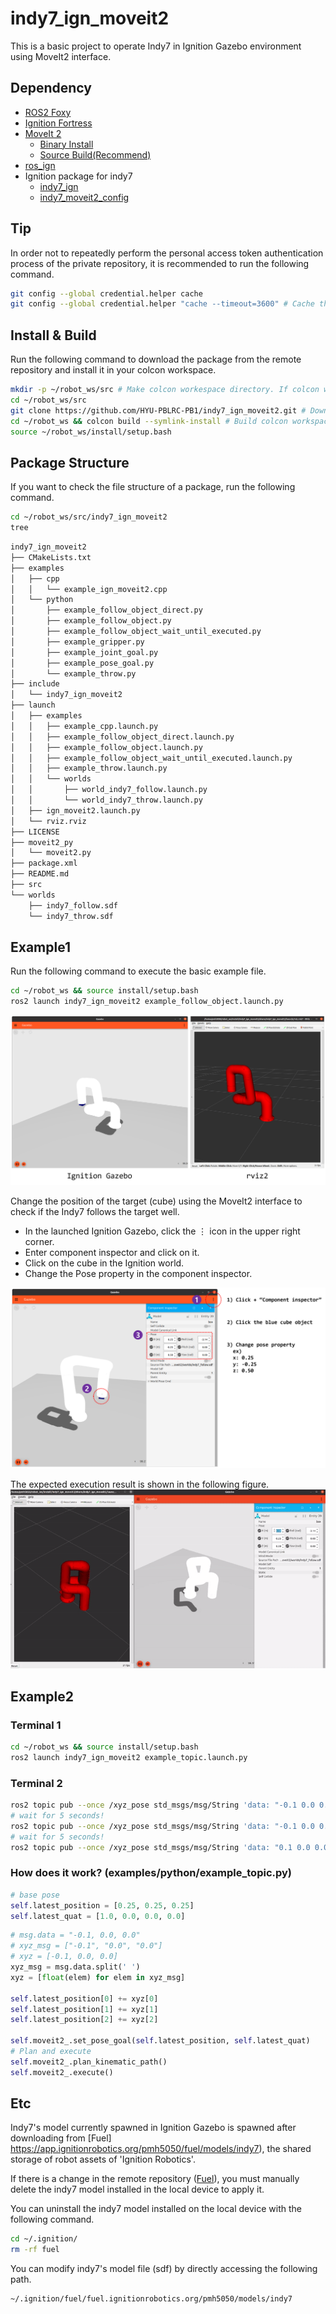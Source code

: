 # indy7_ign_moveit2
This is a basic project to operate Indy7 in Ignition Gazebo environment using MoveIt2 interface.

## Dependency
- [ROS2 Foxy](https://docs.ros.org/en/foxy/Installation.html)
- [Ignition Fortress](https://ignitionrobotics.org/docs/fortress)
- [MoveIt 2](https://moveit.ros.org/)
  - [Binary Install](https://moveit.ros.org/install-moveit2/binary)
  - [Source Build(Recommend)](https://moveit.ros.org/install-moveit2/source/)
- [ros_ign](https://github.com/ignitionrobotics/ros_ign/tree/ros2)
- Ignition package for indy7
  - [indy7_ign](https://github.com/HYU-PBLRC-PB1/indy7_ign.git)
  - [indy7_moveit2_config](https://github.com/HYU-PBLRC-PB1/indy7_moveit2_config.git)

## Tip
In order not to repeatedly perform the personal access token authentication process of the private repository, 
it is recommended to run the following command.

```bash
git config --global credential.helper cache
git config --global credential.helper "cache --timeout=3600" # Cache the authenticated token for 3600 seconds
```

## Install & Build
Run the following command to download the package from the remote repository and install it in your colcon workspace.

```bash
mkdir -p ~/robot_ws/src # Make colcon workespace directory. If colcon workspace does not exist, run this command.
cd ~/robot_ws/src
git clone https://github.com/HYU-PBLRC-PB1/indy7_ign_moveit2.git # Download the package from the remote repository.
cd ~/robot_ws && colcon build --symlink-install # Build colcon workspace.
source ~/robot_ws/install/setup.bash
```

## Package Structure
If you want to check the file structure of a package, run the following command.
```bash
cd ~/robot_ws/src/indy7_ign_moveit2
tree
```

```bash
indy7_ign_moveit2
├── CMakeLists.txt
├── examples
│   ├── cpp
│   │   └── example_ign_moveit2.cpp
│   └── python
│       ├── example_follow_object_direct.py
│       ├── example_follow_object.py
│       ├── example_follow_object_wait_until_executed.py
│       ├── example_gripper.py
│       ├── example_joint_goal.py
│       ├── example_pose_goal.py
│       └── example_throw.py
├── include
│   └── indy7_ign_moveit2
├── launch
│   ├── examples
│   │   ├── example_cpp.launch.py
│   │   ├── example_follow_object_direct.launch.py
│   │   ├── example_follow_object.launch.py
│   │   ├── example_follow_object_wait_until_executed.launch.py
│   │   ├── example_throw.launch.py
│   │   └── worlds
│   │       ├── world_indy7_follow.launch.py
│   │       └── world_indy7_throw.launch.py
│   ├── ign_moveit2.launch.py
│   └── rviz.rviz
├── LICENSE
├── moveit2_py
│   └── moveit2.py
├── package.xml
├── README.md
├── src
└── worlds
    ├── indy7_follow.sdf
    └── indy7_throw.sdf

```

## Example1
Run the following command to execute the basic example file.
```bash
cd ~/robot_ws && source install/setup.bash
ros2 launch indy7_ign_moveit2 example_follow_object.launch.py
```
![fig1](figure/fig1.png)

Change the position of the target (cube) using the MoveIt2 interface to check if the Indy7 follows the target well.

* In the launched Ignition Gazebo, click the ⋮ icon in the upper right corner.
* Enter component inspector and click on it.
* Click on the cube in the Ignition world.
* Change the Pose property in the component inspector.

![fig2](figure/fig2.png)

The expected execution result is shown in the following figure.
![example](figure/example.gif)

## Example2





### Terminal 1
```bash
cd ~/robot_ws && source install/setup.bash
ros2 launch indy7_ign_moveit2 example_topic.launch.py 
```
### Terminal 2
```bash
ros2 topic pub --once /xyz_pose std_msgs/msg/String 'data: "-0.1 0.0 0.0"'
# wait for 5 seconds!
ros2 topic pub --once /xyz_pose std_msgs/msg/String 'data: "-0.1 0.0 0.0"'
# wait for 5 seconds!
ros2 topic pub --once /xyz_pose std_msgs/msg/String 'data: "0.1 0.0 0.0"'
```

### How does it work? (examples/python/example_topic.py)
```python
# base pose
self.latest_position = [0.25, 0.25, 0.25]
self.latest_quat = [1.0, 0.0, 0.0, 0.0]
```

```python
# msg.data = "-0.1, 0.0, 0.0"
# xyz_msg = ["-0.1", "0.0", "0.0"]
# xyz = [-0.1, 0.0, 0.0] 
xyz_msg = msg.data.split(' ')
xyz = [float(elem) for elem in xyz_msg]

self.latest_position[0] += xyz[0]       
self.latest_position[1] += xyz[1]
self.latest_position[2] += xyz[2]

self.moveit2_.set_pose_goal(self.latest_position, self.latest_quat)
# Plan and execute
self.moveit2_.plan_kinematic_path()
self.moveit2_.execute()
```

## Etc
Indy7's model currently spawned in Ignition Gazebo is spawned after downloading from [Fuel] https://app.ignitionrobotics.org/pmh5050/fuel/models/indy7), the shared storage of robot assets of 'Ignition Robotics'.

If there is a change in the remote repository ([Fuel](https://app.ignitionrobotics.org/pmh5050/fuel/models/indy7)), you must manually delete the indy7 model installed in the local device to apply it.

You can uninstall the indy7 model installed on the local device with the following command.
```bash
cd ~/.ignition/
rm -rf fuel
```
You can modify indy7's model file (sdf) by directly accessing the following path.
```
~/.ignition/fuel/fuel.ignitionrobotics.org/pmh5050/models/indy7
```
